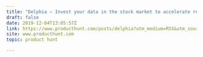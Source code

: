 ```yaml
---
title: "Delphia — Invest your data in the stock market to accelerate returns"
draft: false
date: 2019-12-04T13:05:57Z
link: https://www.producthunt.com/posts/delphia?utm_medium=RSS&utm_source=hune
site: www.producthunt.com
topic: product hunt  

---
```

